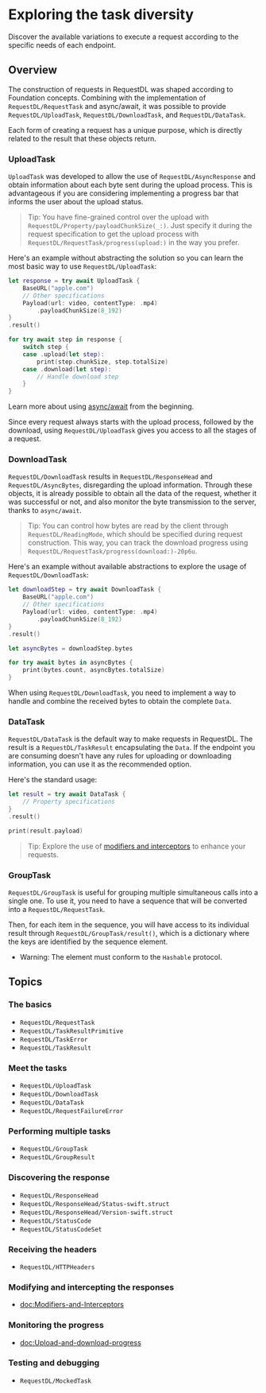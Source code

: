 # Exploring the task diversity

Discover the available variations to execute a request according to the specific needs of each endpoint.

## Overview

The construction of requests in RequestDL was shaped according to Foundation concepts. Combining with the implementation of ``RequestDL/RequestTask`` and async/await, it was possible to provide ``RequestDL/UploadTask``, ``RequestDL/DownloadTask``, and ``RequestDL/DataTask``.

Each form of creating a request has a unique purpose, which is directly related to the result that these objects return.

### UploadTask

`UploadTask` was developed to allow the use of ``RequestDL/AsyncResponse`` and obtain information about each byte sent during the upload process. This is advantageous if you are considering implementing a progress bar that informs the user about the upload status.

> Tip: You have fine-grained control over the upload with ``RequestDL/Property/payloadChunkSize(_:)``. Just specify it during the request specification to get the upload process with ``RequestDL/RequestTask/progress(upload:)`` in the way you prefer.

Here's an example without abstracting the solution so you can learn the most basic way to use ``RequestDL/UploadTask``:

```swift
let response = try await UploadTask {
    BaseURL("apple.com")
    // Other specifications
    Payload(url: video, contentType: .mp4)
        .payloadChunkSize(8_192)
}
.result()

for try await step in response {
    switch step {
    case .upload(let step):
        print(step.chunkSize, step.totalSize)
    case .download(let step):
        // Handle download step
    }
}
```

Learn more about using [async/await](<doc:Swift-concurrency>) from the beginning.

Since every request always starts with the upload process, followed by the download, using ``RequestDL/UploadTask`` gives you access to all the stages of a request.

### DownloadTask

``RequestDL/DownloadTask`` results in ``RequestDL/ResponseHead`` and ``RequestDL/AsyncBytes``, disregarding the upload information. Through these objects, it is already possible to obtain all the data of the request, whether it was successful or not, and also monitor the byte transmission to the server, thanks to `async/await`.

> Tip: You can control how bytes are read by the client through ``RequestDL/ReadingMode``, which should be specified during request construction. This way, you can track the download progress using ``RequestDL/RequestTask/progress(download:)-20p6u``.

Here's an example without available abstractions to explore the usage of ``RequestDL/DownloadTask``:

```swift
let downloadStep = try await DownloadTask {
    BaseURL("apple.com")
    // Other specifications
    Payload(url: video, contentType: .mp4)
        .payloadChunkSize(8_192)
}
.result()

let asyncBytes = downloadStep.bytes

for try await bytes in asyncBytes {
    print(bytes.count, asyncBytes.totalSize)
}
```

When using ``RequestDL/DownloadTask``, you need to implement a way to handle and combine the received bytes to obtain the complete `Data`.

### DataTask

``RequestDL/DataTask`` is the default way to make requests in RequestDL. The result is a ``RequestDL/TaskResult`` encapsulating the `Data`. If the endpoint you are consuming doesn't have any rules for uploading or downloading information, you can use it as the recommended option.

Here's the standard usage:

```swift
let result = try await DataTask {
    // Property specifications
}
.result()

print(result.payload)
```

> Tip: Explore the use of [modifiers and interceptors](<doc:Modifiers-and-Interceptors>) to enhance your requests.

### GroupTask

``RequestDL/GroupTask`` is useful for grouping multiple simultaneous calls into a single one. To use it, you need to have a sequence that will be converted into a ``RequestDL/RequestTask``.

Then, for each item in the sequence, you will have access to its individual result through ``RequestDL/GroupTask/result()``, which is a dictionary where the keys are identified by the sequence element.

- Warning: The element must conform to the `Hashable` protocol.

## Topics

### The basics

- ``RequestDL/RequestTask``
- ``RequestDL/TaskResultPrimitive``
- ``RequestDL/TaskError``
- ``RequestDL/TaskResult``

### Meet the tasks

- ``RequestDL/UploadTask``
- ``RequestDL/DownloadTask``
- ``RequestDL/DataTask``
- ``RequestDL/RequestFailureError``

### Performing multiple tasks

- ``RequestDL/GroupTask``
- ``RequestDL/GroupResult``

### Discovering the response

- ``RequestDL/ResponseHead``
- ``RequestDL/ResponseHead/Status-swift.struct``
- ``RequestDL/ResponseHead/Version-swift.struct``
- ``RequestDL/StatusCode``
- ``RequestDL/StatusCodeSet``

### Receiving the headers

- ``RequestDL/HTTPHeaders``

### Modifying and intercepting the responses 

- <doc:Modifiers-and-Interceptors>

### Monitoring the progress

- <doc:Upload-and-download-progress>

### Testing and debugging

- ``RequestDL/MockedTask``
